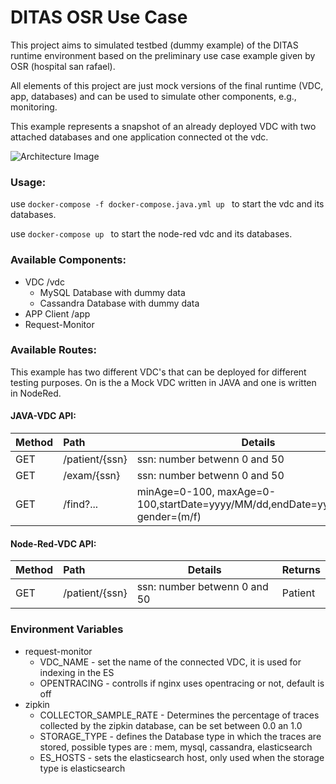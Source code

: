 # DITAS OSR Use Case
This project aims to simulated testbed (dummy example) of the DITAS runtime environment based on the preliminary use case example given by OSR (hospital san rafael).

All elements of this project are just mock versions of the final runtime (VDC, app, databases) and can be used to simulate other components, e.g., monitoring.

This example represents a snapshot of an already deployed VDC with two attached databases and one application connected ot the vdc.

![Architecture Image](https://github.com/DITAS-Project/tub-dummy-example/Architecture.png)
### Usage:
use ```docker-compose -f docker-compose.java.yml up ``` to start the vdc and its databases.

use ```docker-compose up ``` to start the node-red vdc and its databases.
### Available Components:
* VDC /vdc
    * MySQL Database with dummy data
    * Cassandra Database with dummy data
* APP Client /app
* Request-Monitor

### Available Routes:
This example has two different VDC's that can be deployed for different testing purposes. On is the a Mock VDC written in JAVA and one is written in NodeRed.
#### JAVA-VDC API:
| Method | Path               | Details                      | Returns |
| :--- | :---| --- | --- |
| GET    | /patient/{ssn}     | ssn: number betwenn 0 and 50 | Patient |
| GET    | /exam/{ssn}        | ssn: number betwenn 0 and 50 | \[Exam,...\] |
| GET    | /find?...          | minAge=0-100, maxAge=0-100,startDate=yyyy/MM/dd,endDate=yyyy/MM/dd, gender=(m/f)|  \[Exam,...\] |

#### Node-Red-VDC API:
| Method | Path               | Details                      | Returns |
| :--- | :---| --- | --- |
| GET    | /patient/{ssn}     | ssn: number betwenn 0 and 50 | Patient |

### Environment Variables

* request-monitor
    * VDC_NAME - set the name of the connected VDC, it is used for indexing in the ES 
    * OPENTRACING - controlls if nginx uses opentracing or not, default is off
* zipkin
    * COLLECTOR_SAMPLE_RATE - Determines the percentage of traces collected by the zipkin database, can be set between 0.0 an 1.0 
    * STORAGE_TYPE - defines the Database type in which the traces are stored, possible types are : mem, mysql, cassandra, elasticsearch
    * ES_HOSTS - sets the elasticsearch host, only used when the storage type is elasticsearch
    